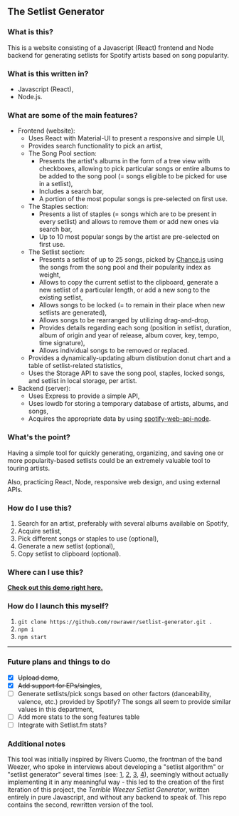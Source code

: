 ## The Setlist Generator
### What is this?
This is a website consisting of a Javascript (React) frontend and Node backend for generating setlists for Spotify artists based on song popularity.

### What is this written in?
- Javascript (React),
- Node.js.

### What are some of the main features?
- Frontend (website):
	* Uses React with Material-UI to present a responsive and simple UI,
	* Provides search functionality to pick an artist,
	* The Song Pool section:
		* Presents the artist's albums in the form of a tree view with checkboxes, allowing to pick particular songs or entire albums to be added to the song pool (= songs eligible to be picked for use in a setlist),
		* Includes a search bar,
		* A portion of the most popular songs is pre-selected on first use.
	* The Staples section:
		* Presents a list of staples (= songs which are to be present in every setlist) and allows to remove them or add new ones via search bar,
		* Up to 10 most popular songs by the artist are pre-selected on first use.
	* The Setlist section:
		* Presents a setlist of up to 25 songs, picked by [Chance.js](https://chancejs.com/) using the songs from the song pool and their popularity index as weight,
		* Allows to copy the current setlist to the clipboard, generate a new setlist of a particular length, or add a new song to the existing setlist,
		* Allows songs to be locked (= to remain in their place when new setlists are generated),
		* Allows songs to be rearranged by utilizing drag-and-drop,
		* Provides details regarding each song (position in setlist, duration, album of origin and year of release, album cover, key, tempo, time signature),
		* Allows individual songs to be removed or replaced.
	* Provides a dynamically-updating album distibution donut chart and a table of setlist-related statistics,
	* Uses the Storage API to save the song pool, staples, locked songs, and setlist in local storage, per artist.
- Backend (server):
	* Uses Express to provide a simple API,
	* Uses lowdb for storing a temporary database of artists, albums, and songs,
	* Acquires the appropriate data by using [spotify-web-api-node](https://github.com/thelinmichael/spotify-web-api-node).

### What's the point?
Having a simple tool for quickly generating, organizing, and saving one or more popularity-based setlists could be an extremely valuable tool to touring artists.

Also, practicing React, Node, responsive web design, and using external APIs.

### How do I use this?
1. Search for an artist, preferably with several albums available on Spotify,
2. Acquire setlist,
3. Pick different songs or staples to use (optional),
4. Generate a new setlist (optional),
5. Copy setlist to clipboard (optional).

### Where can I use this?
**[Check out this demo right here.](https://rowrawer.cf:5415/)**

### How do I launch this myself?
1. `git clone https://github.com/rowrawer/setlist-generator.git .`
2. `npm i`
3. `npm start`

---

### Future plans and things to do
- [x] ~~Upload demo~~,
- [x] ~~Add support for EPs/singles~~,
- [ ] Generate setlists/pick songs based on other factors (danceability, valence, etc.) provided by Spotify? The songs all seem to provide similar values in this department,
- [ ] Add more stats to the song features table
- [ ] Integrate with Setlist.fm stats?

### Additional notes
This tool was initially inspired by Rivers Cuomo, the frontman of the band Weezer, who spoke in interviews about developing a "setlist algorithm" or "setlist generator" several times (see: [1](https://www.billboard.com/articles/columns/rock/8500614/weezer-rivers-cuomo-data-driven-approach-interview), [2](https://www.rollingstone.com/music/music-features/weezer-setlist-rivers-cuomo-interview-760114/), [3](https://ew.com/article/2016/05/16/weezer-summer-tour-rivers-cuomo/), [4](https://twitter.com/riverscuomo/status/931563545359208450)), seemingly without actually implementing it in any meaningful way - this led to the creation of the first iteration of this project, the *Terrible Weezer Setlist Generator*, written entirely in pure Javascript, and without any backend to speak of. This repo contains the second, rewritten version of the tool.
